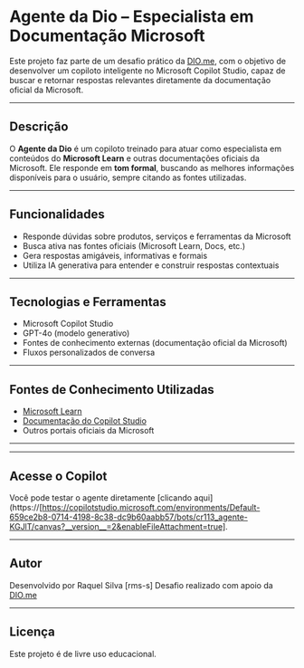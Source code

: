 # Agente da Dio – Especialista em Documentação Microsoft

Este projeto faz parte de um desafio prático da [DIO.me](https://www.dio.me/en), com o objetivo de desenvolver um copiloto inteligente no Microsoft Copilot Studio, capaz de buscar e retornar respostas relevantes diretamente da documentação oficial da Microsoft.

---

## Descrição

O **Agente da Dio** é um copiloto treinado para atuar como especialista em conteúdos do **Microsoft Learn** e outras documentações oficiais da Microsoft. Ele responde em **tom formal**, buscando as melhores informações disponíveis para o usuário, sempre citando as fontes utilizadas.

---

## Funcionalidades

- Responde dúvidas sobre produtos, serviços e ferramentas da Microsoft
- Busca ativa nas fontes oficiais (Microsoft Learn, Docs, etc.)
- Gera respostas amigáveis, informativas e formais
- Utiliza IA generativa para entender e construir respostas contextuais

---

## Tecnologias e Ferramentas

- Microsoft Copilot Studio
- GPT-4o (modelo generativo)
- Fontes de conhecimento externas (documentação oficial da Microsoft)
- Fluxos personalizados de conversa

---

## Fontes de Conhecimento Utilizadas

- [Microsoft Learn](https://learn.microsoft.com/)
- [Documentação do Copilot Studio](https://learn.microsoft.com/pt-br/microsoft-copilot-studio)
- Outros portais oficiais da Microsoft

---

---

## Acesse o Copilot

Você pode testar o agente diretamente [clicando aqui](https://[https://copilotstudio.microsoft.com/environments/Default-659ce2b8-0714-4198-8c38-dc9b60aabb57/bots/cr113_agente-KGJlT/canvas?__version__=2&enableFileAttachment=true].

---

## Autor

Desenvolvido por Raquel Silva [rms-s]
Desafio realizado com apoio da [DIO.me](https://www.dio.me/en)

---

## Licença

Este projeto é de livre uso educacional.
